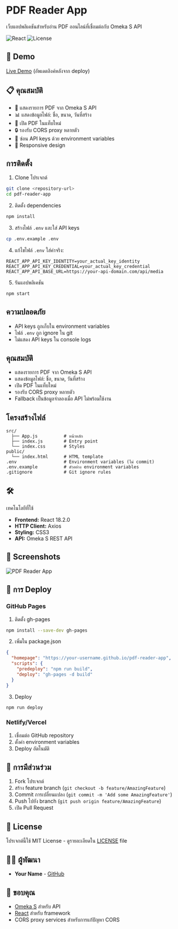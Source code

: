 # PDF Reader App

เว็บแอปพลิเคชันสำหรับอ่าน PDF ออนไลน์ที่เชื่อมต่อกับ Omeka S API

![React](https://img.shields.io/badge/React-18.2.0-blue)
![License](https://img.shields.io/badge/License-MIT-green)

## 🚀 Demo

[Live Demo](https://your-username.github.io/pdf-reader-app) (อัพเดตลิงค์หลังจาก deploy)

## 📋 คุณสมบัติ

- 📄 แสดงรายการ PDF จาก Omeka S API
- 📊 แสดงข้อมูลไฟล์: ชื่อ, ขนาด, วันที่สร้าง
- 🔗 เปิด PDF ในแท็บใหม่
- 🔒 รองรับ CORS proxy หลายตัว
- 🔐 ซ่อน API keys ด้วย environment variables
- 📱 Responsive design

## การติดตั้ง

1. Clone โปรเจกต์
```bash
git clone <repository-url>
cd pdf-reader-app
```

2. ติดตั้ง dependencies
```bash
npm install
```

3. สร้างไฟล์ `.env` และใส่ API keys
```bash
cp .env.example .env
```

4. แก้ไขไฟล์ `.env` ใส่ค่าจริง:
```
REACT_APP_API_KEY_IDENTITY=your_actual_key_identity
REACT_APP_API_KEY_CREDENTIAL=your_actual_key_credential
REACT_APP_API_BASE_URL=https://your-api-domain.com/api/media
```

5. รันแอปพลิเคชัน
```bash
npm start
```

## ความปลอดภัย

- API keys ถูกเก็บใน environment variables
- ไฟล์ `.env` ถูก ignore ใน git
- ไม่แสดง API keys ใน console logs

## คุณสมบัติ

- แสดงรายการ PDF จาก Omeka S API
- แสดงข้อมูลไฟล์: ชื่อ, ขนาด, วันที่สร้าง
- เปิด PDF ในแท็บใหม่
- รองรับ CORS proxy หลายตัว
- Fallback เป็นข้อมูลจำลองเมื่อ API ไม่พร้อมใช้งาน

## โครงสร้างไฟล์

```
src/
  ├── App.js          # หน้าหลัก
  ├── index.js        # Entry point
  └── index.css       # Styles
public/
  └── index.html      # HTML template
.env                  # Environment variables (ไม่ commit)
.env.example          # ตัวอย่าง environment variables
.gitignore            # Git ignore rules
```
## 🛠️
 เทคโนโลยีที่ใช้

- **Frontend:** React 18.2.0
- **HTTP Client:** Axios
- **Styling:** CSS3
- **API:** Omeka S REST API

## 📸 Screenshots

![PDF Reader App](./screenshots/main-page.png)

## 🚀 การ Deploy

### GitHub Pages

1. ติดตั้ง gh-pages
```bash
npm install --save-dev gh-pages
```

2. เพิ่มใน package.json
```json
{
  "homepage": "https://your-username.github.io/pdf-reader-app",
  "scripts": {
    "predeploy": "npm run build",
    "deploy": "gh-pages -d build"
  }
}
```

3. Deploy
```bash
npm run deploy
```

### Netlify/Vercel

1. เชื่อมต่อ GitHub repository
2. ตั้งค่า environment variables
3. Deploy อัตโนมัติ

## 🤝 การมีส่วนร่วม

1. Fork โปรเจกต์
2. สร้าง feature branch (`git checkout -b feature/AmazingFeature`)
3. Commit การเปลี่ยนแปลง (`git commit -m 'Add some AmazingFeature'`)
4. Push ไปยัง branch (`git push origin feature/AmazingFeature`)
5. เปิด Pull Request

## 📝 License

โปรเจกต์นี้ใช้ MIT License - ดูรายละเอียดใน [LICENSE](LICENSE) file

## 👨‍💻 ผู้พัฒนา

- **Your Name** - [GitHub](https://github.com/your-username)

## 🙏 ขอบคุณ

- [Omeka S](https://omeka.org/s/) สำหรับ API
- [React](https://reactjs.org/) สำหรับ framework
- CORS proxy services สำหรับการแก้ปัญหา CORS